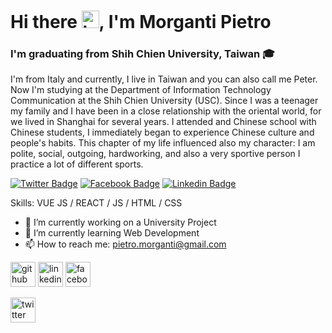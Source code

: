 # Hi there <img src="https://user-images.githubusercontent.com/1303154/88677602-1635ba80-d120-11ea-84d8-d263ba5fc3c0.gif" width="28px" alt="hi">, I'm Morganti Pietro

### I'm graduating from Shih Chien University, Taiwan 🎓
I'm from Italy and currently, I live in Taiwan and you can also call me Peter. 
Now I'm studying at the Department of Information Technology Communication at the Shih Chien University (USC). 
Since I was a teenager my family and I have been in a close relationship with the oriental world, for we lived in Shanghai for several years. I attended and Chinese school with Chinese students, I immediately began to experience Chinese culture and people's habits. This chapter of my life influenced also my character: I am polite, social, outgoing, hardworking, and also a very sportive person I practice a lot of different sports.

[![Twitter Badge](https://img.shields.io/badge/-@PieMorga97-1ca0f1?style=flat&labelColor=1ca0f1&logo=twitter&logoColor=white&link=https://twitter.com/PieMorga97)](https://twitter.com/PieMorga97) [![Facebook Badge](https://img.shields.io/badge/-Pietro-0e76a8?style=flat&labelColor=0e76a8&logo=facebook&logoColor=white)](https://www.facebook.com/pietro.morganti.97) [![Linkedin Badge](https://img.shields.io/badge/-MorgantiPietro-0e76a8?style=flat&labelColor=0e76a8&logo=linkedin&logoColor=white)](https://www.linkedin.com/in/pietro-morganti/)

Skills: VUE JS / REACT / JS / HTML / CSS

- 🔭 I’m currently working on a University Project 
- 🌱 I’m currently learning Web Development 
- 📫 How to reach me: pietro.morganti@gmail.com 

[<img src='https://cdn.jsdelivr.net/npm/simple-icons@3.0.1/icons/github.svg' alt='github' height='40'>](https://github.com/PieMorga97)  [<img src='https://cdn.jsdelivr.net/npm/simple-icons@3.0.1/icons/linkedin.svg' alt='linkedin' height='40'>](https://www.linkedin.com/in/pietro-morganti/)  [<img src='https://cdn.jsdelivr.net/npm/simple-icons@3.0.1/icons/facebook.svg' alt='facebook' height='40'>](https://www.facebook.com/pietro.morganti.97) 


[<img src='https://cdn.jsdelivr.net/npm/simple-icons@3.0.1/icons/twitter.svg' alt='twitter' height='40'>](https://twitter.com/PieMorga97)

